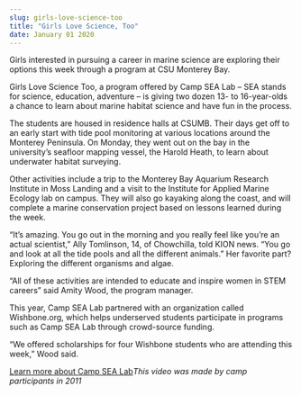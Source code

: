 ```yaml
---
slug: girls-love-science-too
title: "Girls Love Science, Too"
date: January 01 2020
---
```


 
<p>
  Girls interested in pursuing a career in marine science are exploring their
  options this week through a program at CSU Monterey Bay.
</p>
<p>
  Girls Love Science Too, a program offered by Camp SEA Lab – SEA stands for
  science, education, adventure – is giving two dozen 13- to 16-year-olds a
  chance to learn about marine habitat science and have fun in the process.
</p>
<p>
  The students are housed in residence halls at CSUMB. Their days get off to an
  early start with tide pool monitoring at various locations around the Monterey
  Peninsula. On Monday, they went out on the bay in the university’s seafloor
  mapping vessel, the Harold Heath, to learn about underwater habitat surveying.
</p>
<p>
  Other activities include a trip to the Monterey Bay Aquarium Research
  Institute in Moss Landing and a visit to the Institute for Applied Marine
  Ecology lab on campus. They will also go kayaking along the coast, and will
  complete a marine conservation project based on lessons learned during the
  week.
</p>
<p>
  “It’s amazing. You go out in the morning and you really feel like you’re an
  actual scientist,” Ally Tomlinson, 14, of Chowchilla, told KION news. “You go
  and look at all the tide pools and all the different animals.” Her favorite
  part? Exploring the different organisms and algae.
</p>
<p>
  “All of these activities are intended to educate and inspire women in STEM
  careers” said Amity Wood, the program manager.
</p>
<p>
  This year, Camp SEA Lab partnered with an organization called Wishbone.org,
  which helps underserved students participate in programs such as Camp SEA Lab
  through crowd-source funding.
</p>
<p>
  “We offered scholarships for four Wishbone students who are attending this
  week,” Wood said.
</p>
<p>
  <a href="https://www.campsealab.org">Learn more about Camp SEA Lab</a
  ><em>This video was made by camp participants in 2011</em>
</p>
<p></p>
 
